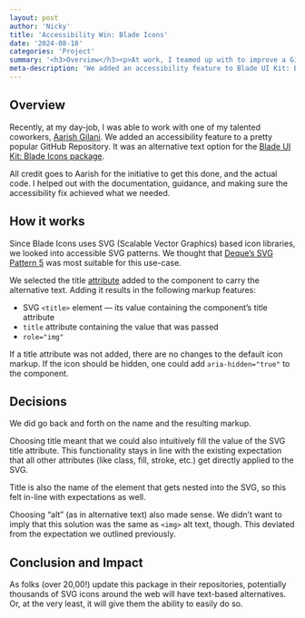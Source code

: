 ```yaml
---
layout: post
author: 'Nicky'
title: 'Accessibility Win: Blade Icons'
date: '2024-08-18'
categories: 'Project'
summary: '<h3>Overview</h3><p>At work, I teamed up with to improve a GitHub project. It was the. We added a new feature: to make the icons more accessible.</p><h3>How it works</h3><p>Blade Icons use. We used a method from. If you add a title to the icon, it:</p><ul><li>Shows up in the SVG&#39;s title element.</li><li>Shows up in the title attribute.</li><li>Adds an “img” role.</li></ul><p>If there&#39;s no title, the icon stays the same. You can also hide it with <code>aria-hidden=&quot;true&quot;</code>.</p><h3>Decisions</h3><p>We had to decide between &quot;title&quot; or &quot;alt&quot; for the attribute we used. &quot;Title&quot; works well because it fits how other attributes are used. &quot;Alt&quot; could be confusing since it&#39;s different from the <code>&lt;img&gt;</code> ”alt”.</p><h3>Conclusion and Impact</h3><p>With this update, many SVG icons on websites will now have text alternatives. This allows more people to understand them.</p>'
meta-description: 'We added an accessibility feature to Blade UI Kit: Blade Icons package.'
---
```


## Overview

Recently, at my day-job, I was able to work with one of my talented coworkers, [Aarish Gilani](https://aarishgilani.com/). We added an accessibility feature to a pretty popular GitHub Repository. It was an alternative text option for the [Blade UI Kit: Blade Icons package](https://github.com/blade-ui-kit/blade-icons?tab=readme-ov-file#accessibility). 

All credit goes to Aarish for the initiative to get this done, and the actual code. I helped out with the documentation, guidance, and making sure the accessibility fix achieved what we needed.

## How it works

Since Blade Icons uses SVG (Scalable Vector Graphics) based icon libraries, we looked into accessible SVG patterns. We thought that [Deque’s SVG Pattern 5](https://www.deque.com/blog/creating-accessible-svgs/) was most suitable for this use-case. 

We selected the title [attribute](https://developer.mozilla.org/en-US/docs/Web/HTML/Attributes) added to the component to carry the alternative text. Adding it results in the following markup features:

- SVG `<title>` element — its value containing the component’s title attribute
- `title` attribute containing the value that was passed
- `role="img"`

If a title attribute was not added, there are no changes to the default icon markup. If the icon should be hidden, one could add `aria-hidden="true"` to the component. 

## Decisions

We did go back and forth on the name and the resulting markup. 

Choosing title meant that we could also intuitively fill the value of the SVG title attribute. This functionality stays in line with the existing expectation that all other attributes (like class, fill, stroke, etc.) get directly applied to the SVG.

Title is also the name of the element that gets nested into the SVG, so this felt in-line with expectations as well.

Choosing “alt” (as in alternative text) also made sense. We didn’t want to imply that this solution was the same as `<img>` alt text, though. This deviated from the expectation we outlined previously.

## Conclusion and Impact

As folks (over 20,00!) update this package in their repositories, potentially thousands of SVG icons around the web will have text-based alternatives. Or, at the very least, it will give them the ability to easily do so.
